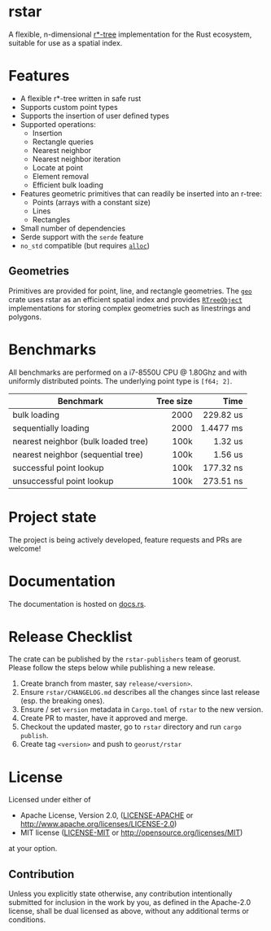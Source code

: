 # rstar

A flexible, n-dimensional [r*-tree](https://en.wikipedia.org/wiki/R*_tree) implementation for the Rust ecosystem, suitable for use as a spatial index.

# Features
 - A flexible r*-tree written in safe rust
 - Supports custom point types
 - Supports the insertion of user defined types
 - Supported operations:
   - Insertion
   - Rectangle queries
   - Nearest neighbor
   - Nearest neighbor iteration
   - Locate at point
   - Element removal
   - Efficient bulk loading
 - Features geometric primitives that can readily be inserted into an r-tree:
   - Points (arrays with a constant size)
   - Lines
   - Rectangles
 - Small number of dependencies
 - Serde support with the `serde` feature
 - `no_std` compatible (but requires [`alloc`](https://doc.rust-lang.org/alloc/))

## Geometries

Primitives are provided for point, line, and rectangle geometries. The [`geo`](https://crates.io/crates/geo) crate uses rstar as an efficient spatial index and provides [`RTreeObject`](file:///Users/sth/dev/rstar/target/doc/rstar/trait.RTreeObject.html) implementations for storing complex geometries such as linestrings and polygons.

# Benchmarks
All benchmarks are performed on a i7-8550U CPU @ 1.80Ghz and with uniformly distributed points. The underlying point type is `[f64; 2]`.

| Benchmark                      | Tree size | Time      |
|-------------------------------------|-----:|----------:|
| bulk loading                        | 2000 | 229.82 us |
| sequentially loading                | 2000 | 1.4477 ms |
| nearest neighbor (bulk loaded tree) | 100k |   1.32 us |
| nearest neighbor (sequential tree)  | 100k |   1.56 us |
| successful point lookup             | 100k | 177.32 ns |
| unsuccessful point lookup           | 100k | 273.51 ns |

# Project state
The project is being actively developed, feature requests and PRs are welcome!

# Documentation
The documentation is hosted on [docs.rs](https://docs.rs/rstar/).

# Release Checklist

The crate can be published by the `rstar-publishers` team of
georust. Please follow the steps below while publishing a
new release.

1. Create branch from master, say `release/<version>`.
2. Ensure `rstar/CHANGELOG.md` describes all the changes
   since last release (esp. the breaking ones).
3. Ensure / set `version` metadata in `Cargo.toml` of
   `rstar` to the new version.
4. Create PR to master, have it approved and merge.
5. Checkout the updated master, go to `rstar` directory and
   run `cargo publish`.
6. Create tag `<version>` and push to `georust/rstar`

# License

Licensed under either of

 * Apache License, Version 2.0, ([LICENSE-APACHE](LICENSE-APACHE) or http://www.apache.org/licenses/LICENSE-2.0)
 * MIT license ([LICENSE-MIT](LICENSE-MIT) or http://opensource.org/licenses/MIT)

at your option.

## Contribution

Unless you explicitly state otherwise, any contribution intentionally
submitted for inclusion in the work by you, as defined in the Apache-2.0
license, shall be dual licensed as above, without any additional terms or
conditions.
